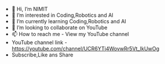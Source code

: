 - 👋 Hi, I’m NIMIT
- 👀 I’m interested in Coding,Robotics and AI
- 🌱 I’m currently learning Coding,Robotics and AI
- 💞️ I’m looking to collaborate on YouTube 
- 📫 How to reach me - View my YouTube channel 
- YouTube channel link - https://youtube.com/channel/UCR6YTj4WovwRr5Vt_IkUwOg
- Subscribe,Like ans Share

<!---
NIMIT28/NIMIT28 is a ✨ special ✨ repository because its `README.md` (this file) appears on your GitHub profile.
You can click the Preview link to take a look at your changes.
--->
